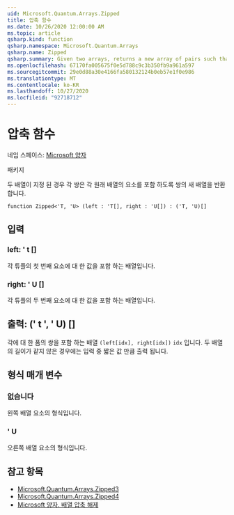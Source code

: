 ```yaml
---
uid: Microsoft.Quantum.Arrays.Zipped
title: 압축 함수
ms.date: 10/26/2020 12:00:00 AM
ms.topic: article
qsharp.kind: function
qsharp.namespace: Microsoft.Quantum.Arrays
qsharp.name: Zipped
qsharp.summary: Given two arrays, returns a new array of pairs such that each pair contains an element from each original array.
ms.openlocfilehash: 67170fa005675f0e5d788c9c3b350fb9a961a597
ms.sourcegitcommit: 29e0d88a30e4166fa580132124b0eb57e1f0e986
ms.translationtype: MT
ms.contentlocale: ko-KR
ms.lasthandoff: 10/27/2020
ms.locfileid: "92718712"
---
```

# <a name="zipped-function"></a>압축 함수

네임 스페이스: [Microsoft 양자](xref:Microsoft.Quantum.Arrays)

패키지 [](https://nuget.org/packages/)


두 배열이 지정 된 경우 각 쌍은 각 원래 배열의 요소를 포함 하도록 쌍의 새 배열을 반환 합니다.

```qsharp
function Zipped<'T, 'U> (left : 'T[], right : 'U[]) : ('T, 'U)[]
```


## <a name="input"></a>입력

### <a name="left--t"></a>left: ' t []

각 튜플의 첫 번째 요소에 대 한 값을 포함 하는 배열입니다.


### <a name="right--u"></a>right: ' U []

각 튜플의 두 번째 요소에 대 한 값을 포함 하는 배열입니다.



## <a name="output--tu"></a>출력: (' t ', ' U) []

각에 대 한 폼의 쌍을 포함 하는 배열 `(left[idx], right[idx])` `idx` 입니다. 두 배열의 길이가 같지 않은 경우에는 입력 중 짧은 값 만큼 출력 됩니다.

## <a name="type-parameters"></a>형식 매개 변수

### <a name="t"></a>없습니다

왼쪽 배열 요소의 형식입니다.
### <a name="u"></a>' U

오른쪽 배열 요소의 형식입니다.

## <a name="see-also"></a>참고 항목

- [Microsoft.Quantum.Arrays.Zipped3](xref:Microsoft.Quantum.Arrays.Zipped3)
- [Microsoft.Quantum.Arrays.Zipped4](xref:Microsoft.Quantum.Arrays.Zipped4)
- [Microsoft 양자. 배열 압축 해제](xref:Microsoft.Quantum.Arrays.Unzipped)